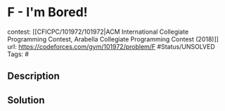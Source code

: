 # F - I'm Bored!

contest: [[CFICPC/101972/101972|ACM International Collegiate Programming Contest, Arabella Collegiate Programming Contest (2018)]]
url: https://codeforces.com/gym/101972/problem/F
#Status/UNSOLVED
Tags: #

## Description

## Solution

